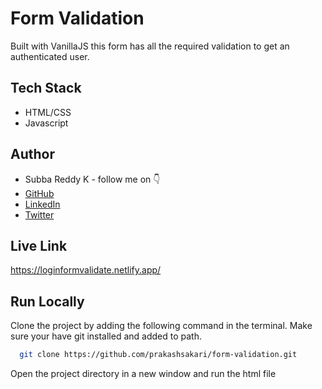 
# Form Validation

Built with VanillaJS this form has all the required validation to get an authenticated user.


## Tech Stack

- HTML/CSS
- Javascript


## Author

-   Subba Reddy K - follow me on 👇
-   [GitHub](https://github.com/subbareeddy)
-   [LinkedIn]([https://www.linkedin.com/in/prakashsakari/](https://www.linkedin.com/in/subbareddy-k-858468325/))
-   [Twitter]([https://twitter.com/prakashsakari](https://x.com/subbareddyk088))


## Live Link

https://loginformvalidate.netlify.app/


## Run Locally

Clone the project by adding the following command in the terminal.
Make sure your have git installed and added to path.

```bash
  git clone https://github.com/prakashsakari/form-validation.git
```

Open the project directory in a new window and run the html file

